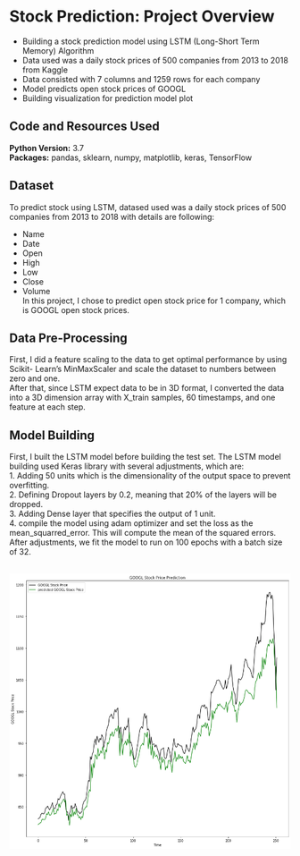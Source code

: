 # Stock Prediction: Project Overview 
* Building a stock prediction model using LSTM (Long-Short Term Memory) Algorithm
* Data used was a daily stock prices of 500 companies from 2013 to 2018 from Kaggle
* Data consisted with 7 columns and 1259 rows for each company
* Model predicts open stock prices of GOOGL
* Building visualization for prediction model plot

## Code and Resources Used 
**Python Version:** 3.7  
**Packages:** pandas, sklearn, numpy, matplotlib, keras, TensorFlow

## Dataset
To predict stock using LSTM, datased used was a daily stock prices of 500 companies from 2013 to 2018 with details are following:
*	Name
*	Date
*	Open
*	High
*	Low 
* Close
* Volume
<br />In this project, I chose to predict open stock price for 1 company, which is GOOGL open stock prices.

## Data Pre-Processing
First, I did a feature scaling to the data to get optimal performance by using Scikit- Learn’s MinMaxScaler and scale the dataset to numbers between zero and one.
<br />After that, since LSTM expect data to be in 3D format, I converted the data into a 3D dimension array with X_train samples, 60 timestamps, and one feature at each step.

## Model Building 

First, I built the LSTM model before building the test set. The LSTM model building used Keras library with several adjustments, which are:
<br />1. Adding 50 units which is the dimensionality of the output space to prevent overfitting.
<br />2. Defining Dropout layers by 0.2, meaning that 20% of the layers will be dropped.
<br />3. Adding Dense layer that specifies the output of 1 unit.
<br />4. compile the model using adam optimizer and set the loss as the mean_squarred_error. This will compute the mean of the squared errors.
<br />After adjustments, we fit the model to run on 100 epochs with a batch size of 32.

<br />![](https://github.com/novaldi21/ds_stock_prediction/blob/master/Stock_Prediction.png)
